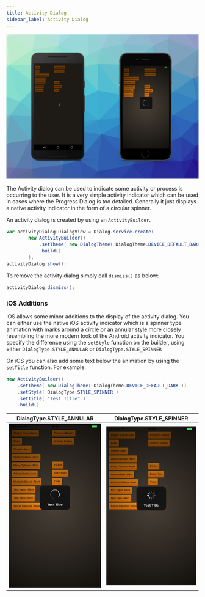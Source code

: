 ```yaml
---
title: Activity Dialog
sidebar_label: Activity Dialog
---
```



![](images/activity.png)

The Activity dialog can be used to indicate some activity or process is occurring to the user. 
It is a very simple activity indicator which can be used in cases where the Progress Dialog is 
too detailed. Generally it just displays a native activity indicator in the form of a circular 
spinner.

An activity dialog is created by using an `ActivityBuilder`.

```actionscript
var activityDialog:DialogView = Dialog.service.create( 
		new ActivityBuilder()
			.setTheme( new DialogTheme( DialogTheme.DEVICE_DEFAULT_DARK ))
			.build()
		);
activityDialog.show();
```

To remove the activity dialog simply call `dismiss()` as below:

```actionscript
activityDialog.dismiss();
```



### iOS Additions

iOS allows some minor additions to the display of the activity dialog. You can either use the native iOS activity indicator which is a spinner type animation with marks around a circle or an annular style more closely resembling the more modern look of the Android activity indicator. You specify the difference using the `setStyle` function on the builder, using either `DialogType.STYLE_ANNULAR` or `DialogType.STYLE_SPINNER`

On iOS you can also add some text below the animation by using the `setTitle` function. For example:

```actionscript
new ActivityBuilder()
	.setTheme( new DialogTheme( DialogTheme.DEVICE_DEFAULT_DARK ))
	.setStyle( DialogType.STYLE_SPINNER )
	.setTitle( "Test Title" )
	.build()
```

| DialogType.STYLE_ANNULAR | DialogType.STYLE_SPINNER | 
| --- | --- | 
| ![](images/ios_activity_annular.png) | ![](images/ios_activity_spinner.png) |


